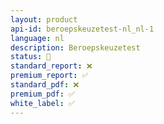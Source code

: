 ```yaml
---
layout: product
api-id: beroepskeuzetest-nl_nl-1
language: nl
description: Beroepskeuzetest
status: 🚧
standard_report: ❌
premium_report: ✅
standard_pdf: ❌
premium_pdf: ✅
white_label: ✅
---
```

